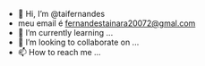 - 👋 Hi, I’m @taifernandes
- meu email é fernandestainara20072@gmal.com
- 🌱 I’m currently learning ...
- 💞️ I’m looking to collaborate on ...
- 📫 How to reach me ...

<!---
taifernandes/taifernandes is a ✨ special ✨ repository because its `README.md` (this file) appears on your GitHub profile.
You can click the Preview link to take a look at your changes.
--->
